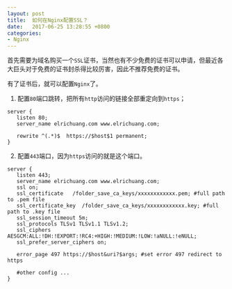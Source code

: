 ```yaml
---
layout: post
title:  如何在Nginx配置SSL？
date:   2017-06-25 13:28:55 +0800
categories:
- Nginx
---
```


首先需要为域名购买一个`SSL`证书，当然也有不少免费的证书可以申请，但最近各大巨头对于免费的证书封杀得比较厉害，因此不推荐免费的证书。

有了证书后，就可以配置`Nginx`了。

1. 配置`80`端口跳转，把所有`http`访问的链接全部重定向到`https`；

```nginx
server {
   listen 80;
   server_name elrichuang.com www.elrichuang.com;

   rewrite ^(.*)$  https://$host$1 permanent;
}
```

2. 配置`443`端口，因为`https`访问的就是这个端口。

```nginx
server {
   listen 443;
   server_name elrichuang.com www.elrichuang.com;
   ssl on;
   ssl_certificate   /folder_save_ca_keys/xxxxxxxxxxxx.pem; #full path to .pem file
   ssl_certificate_key  /folder_save_ca_keys/xxxxxxxxxxxx.key; #full path to .key file
   ssl_session_timeout 5m;
   ssl_protocols TLSv1 TLSv1.1 TLSv1.2;
   ssl_ciphers AESGCM:ALL:!DH:!EXPORT:!RC4:+HIGH:!MEDIUM:!LOW:!aNULL:!eNULL;
   ssl_prefer_server_ciphers on;

   error_page 497 https://$host&uri?$args; #set error 497 redirect to https

   #other config ...
}
```